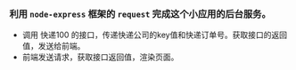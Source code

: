 ### 利用 `node-express` 框架的 `request` 完成这个小应用的后台服务。

- 调用 快递100 的接口，传递快递公司的key值和快递订单号。获取接口的返回值，发送给前端。
- 前端发送请求，获取接口返回值，渲染页面。
